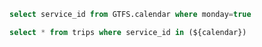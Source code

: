 ```sql calendar
select service_id from GTFS.calendar where monday=true
```

```sql trips_monday
select * from trips where service_id in (${calendar})
```

<DataTable data={trips_monday} />
